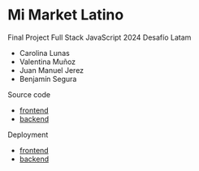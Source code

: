 # Mi Market Latino
Final Project
Full Stack JavaScript 2024 Desafío Latam

- Carolina Lunas
- Valentina Muñoz
- Juan Manuel Jerez
- Benjamín Segura

Source code
- [frontend](https://github.com/vnasp/marketplace-frontend-react-user)
- [backend](https://github.com/vnasp/marketplace-backend-react-user)

Deployment
- [frontend](https://)
- [backend](https://)

